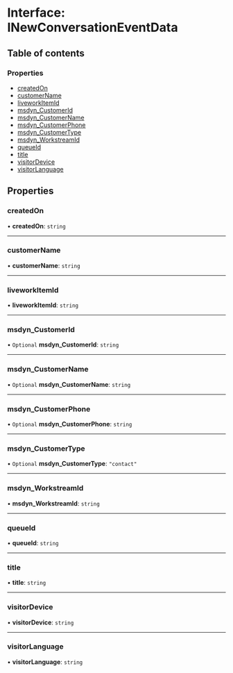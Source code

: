 # Interface: INewConversationEventData

## Table of contents

### Properties

-   [createdOn](INewConversationEventData.md#createdon)
-   [customerName](INewConversationEventData.md#customername)
-   [liveworkItemId](INewConversationEventData.md#liveworkitemid)
-   [msdyn_CustomerId](INewConversationEventData.md#msdyn_customerid)
-   [msdyn_CustomerName](INewConversationEventData.md#msdyn_customername)
-   [msdyn_CustomerPhone](INewConversationEventData.md#msdyn_customerphone)
-   [msdyn_CustomerType](INewConversationEventData.md#msdyn_customertype)
-   [msdyn_WorkstreamId](INewConversationEventData.md#msdyn_workstreamid)
-   [queueId](INewConversationEventData.md#queueid)
-   [title](INewConversationEventData.md#title)
-   [visitorDevice](INewConversationEventData.md#visitordevice)
-   [visitorLanguage](INewConversationEventData.md#visitorlanguage)

## Properties

### createdOn

• **createdOn**: `string`



---

### customerName

• **customerName**: `string`



---

### liveworkItemId

• **liveworkItemId**: `string`



---

### msdyn_CustomerId

• `Optional` **msdyn_CustomerId**: `string`



---

### msdyn_CustomerName

• `Optional` **msdyn_CustomerName**: `string`



---

### msdyn_CustomerPhone

• `Optional` **msdyn_CustomerPhone**: `string`



---

### msdyn_CustomerType

• `Optional` **msdyn_CustomerType**: `"contact"`



---

### msdyn_WorkstreamId

• **msdyn_WorkstreamId**: `string`



---

### queueId

• **queueId**: `string`



---

### title

• **title**: `string`



---

### visitorDevice

• **visitorDevice**: `string`



---

### visitorLanguage

• **visitorLanguage**: `string`


